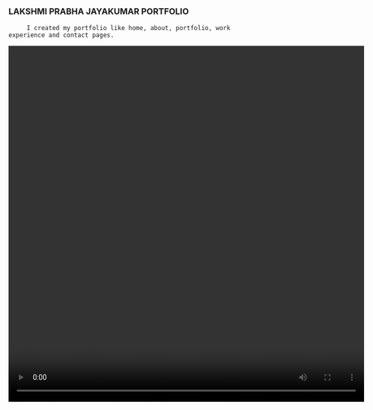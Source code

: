 ### LAKSHMI PRABHA JAYAKUMAR PORTFOLIO

         I created my portfolio like home, about, portfolio, work experience and contact pages.

 <video width="700" height="700" controls>
 
 <a href="#" src="https://clipchamp.com/watch/4VbE7uJ35Mh"> Prabha Portfolio video</a>

  <source src="./img/portfolio_video.mp4" type="video/mp4">
  
  </video>
